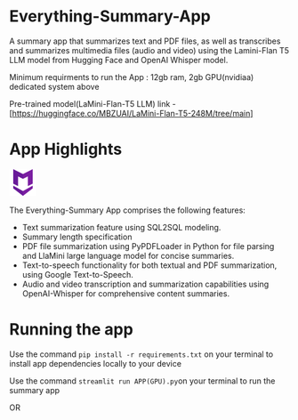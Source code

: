# Everything-Summary-App
A summary app that summarizes text and PDF files, as well as transcribes and summarizes multimedia files (audio and video) using the Lamini-Flan T5 LLM model from Hugging Face and OpenAI Whisper model.

Minimum requirments to run the App : 12gb ram, 2gb GPU(nvidiaa) dedicated system above

Pre-trained model(LaMini-Flan-T5 LLM) link - [https://huggingface.co/MBZUAI/LaMini-Flan-T5-248M/tree/main]

# App Highlights
 ![alt text][logo]

[logo]: https://github.com/adam-p/markdown-here/raw/master/src/common/images/icon48.png "Logo Title Text 2"

The Everything-Summary App comprises the following features:

* Text summarization feature using SQL2SQL modeling.
* Summary length specification
* PDF file summarization using PyPDFLoader in Python for file parsing and LlaMini large language model for concise summaries.
* Text-to-speech functionality for both textual and PDF summarization, using Google Text-to-Speech.
* Audio and video transcription and summarization capabilities using OpenAI-Whisper for comprehensive content summaries.

# Running the app
Use the command `pip install -r requirements.txt` on your terminal to install app dependencies locally to your device

 Use the command `streamlit run APP(GPU).py`on your terminal to run the summary app

OR




